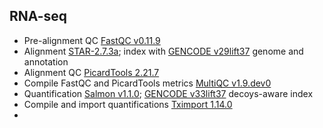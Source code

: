 ## RNA-seq
- Pre-alignment QC [FastQC v0.11.9](https://github.com/s-andrews/FastQC)
- Alignment [STAR-2.7.3a](https://github.com/alexdobin/STAR); index with [GENCODE v29lift37](https://www.gencodegenes.org/) genome and annotation
- Alignment QC [PicardTools 2.21.7](https://github.com/broadinstitute/picard)
- Compile FastQC and PicardTools metrics [MultiQC v1.9.dev0](https://github.com/ewels/MultiQC)
- Quantification [Salmon v1.1.0](https://salmon.readthedocs.io/en/latest/); [GENCODE v33lift37](https://www.gencodegenes.org/) decoys-aware index
- Compile and import quantifications [Tximport 1.14.0](https://bioconductor.org/packages/devel/bioc/vignettes/tximport/inst/doc/tximport.html)
- 
